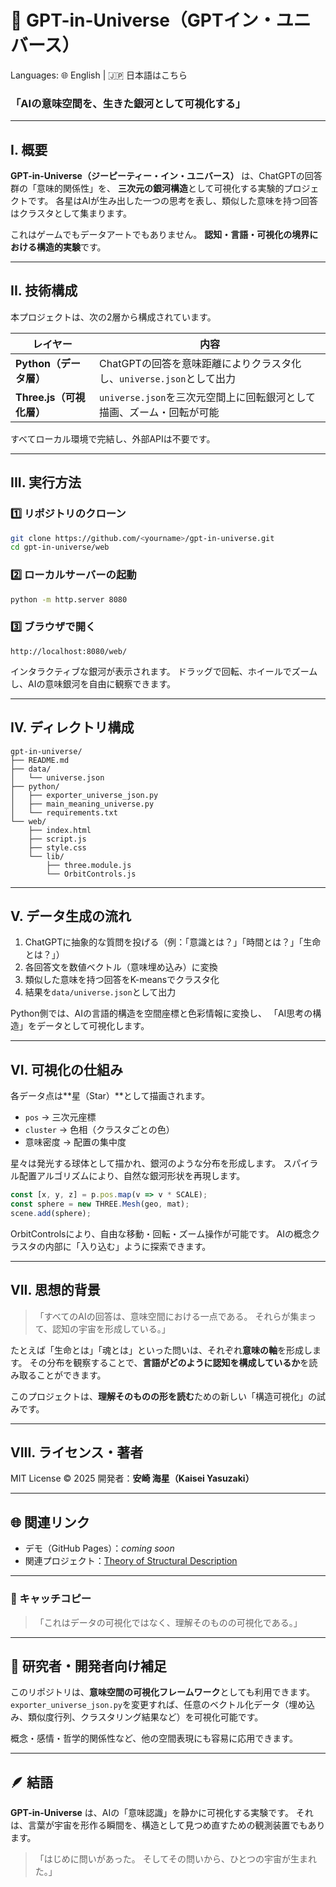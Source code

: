 # 🌌 GPT-in-Universe（GPTイン・ユニバース）

Languages:
🌐 English | 🇯🇵 日本語はこちら

### 「AIの意味空間を、生きた銀河として可視化する」

---

## I. 概要

**GPT-in-Universe（ジーピーティー・イン・ユニバース）** は、ChatGPTの回答群の「意味的関係性」を、
**三次元の銀河構造**として可視化する実験的プロジェクトです。
各星はAIが生み出した一つの思考を表し、類似した意味を持つ回答はクラスタとして集まります。

これはゲームでもデータアートでもありません。
**認知・言語・可視化の境界における構造的実験**です。

---

## II. 技術構成

本プロジェクトは、次の2層から構成されています。

| レイヤー               | 内容                                            |
| ------------------ | --------------------------------------------- |
| **Python（データ層）**   | ChatGPTの回答を意味距離によりクラスタ化し、`universe.json`として出力 |
| **Three.js（可視化層）** | `universe.json`を三次元空間上に回転銀河として描画、ズーム・回転が可能    |

すべてローカル環境で完結し、外部APIは不要です。

---

## III. 実行方法

### 1️⃣ リポジトリのクローン

```bash
git clone https://github.com/<yourname>/gpt-in-universe.git
cd gpt-in-universe/web
```

### 2️⃣ ローカルサーバーの起動

```bash
python -m http.server 8080
```

### 3️⃣ ブラウザで開く

```
http://localhost:8080/web/
```

インタラクティブな銀河が表示されます。
ドラッグで回転、ホイールでズームし、AIの意味銀河を自由に観察できます。

---

## IV. ディレクトリ構成

```
gpt-in-universe/
├── README.md
├── data/
│   └── universe.json
├── python/
│   ├── exporter_universe_json.py
│   ├── main_meaning_universe.py
│   └── requirements.txt
└── web/
    ├── index.html
    ├── script.js
    ├── style.css
    └── lib/
        ├── three.module.js
        └── OrbitControls.js
```

---

## V. データ生成の流れ

1. ChatGPTに抽象的な質問を投げる（例：「意識とは？」「時間とは？」「生命とは？」）
2. 各回答文を数値ベクトル（意味埋め込み）に変換
3. 類似した意味を持つ回答をK-meansでクラスタ化
4. 結果を`data/universe.json`として出力

Python側では、AIの言語的構造を空間座標と色彩情報に変換し、
「AI思考の構造」をデータとして可視化します。

---

## VI. 可視化の仕組み

各データ点は**星（Star）**として描画されます。

* `pos` → 三次元座標
* `cluster` → 色相（クラスタごとの色）
* 意味密度 → 配置の集中度

星々は発光する球体として描かれ、銀河のような分布を形成します。
スパイラル配置アルゴリズムにより、自然な銀河形状を再現します。

```js
const [x, y, z] = p.pos.map(v => v * SCALE);
const sphere = new THREE.Mesh(geo, mat);
scene.add(sphere);
```

OrbitControlsにより、自由な移動・回転・ズーム操作が可能です。
AIの概念クラスタの内部に「入り込む」ように探索できます。

---

## VII. 思想的背景

> 「すべてのAIの回答は、意味空間における一点である。
> それらが集まって、認知の宇宙を形成している。」

たとえば「生命とは」「魂とは」といった問いは、それぞれ**意味の軸**を形成します。
その分布を観察することで、**言語がどのように認知を構成しているか**を読み取ることができます。

このプロジェクトは、**理解そのものの形を読む**ための新しい「構造可視化」の試みです。

---

## VIII. ライセンス・著者

MIT License © 2025
開発者：**安崎 海星（Kaisei Yasuzaki）**

---

## 🌐 関連リンク

* デモ（GitHub Pages）：*coming soon*
* 関連プロジェクト：[Theory of Structural Description](https://github.com/uthuyomi/theory-of-structural-description)

---

### 🔖 キャッチコピー

> 「これはデータの可視化ではなく、理解そのものの可視化である。」

---

## 🧭 研究者・開発者向け補足

このリポジトリは、**意味空間の可視化フレームワーク**としても利用できます。
`exporter_universe_json.py`を変更すれば、任意のベクトル化データ（埋め込み、類似度行列、クラスタリング結果など）を可視化可能です。

概念・感情・哲学的関係性など、他の空間表現にも容易に応用できます。

---

## 🪶 結語

**GPT-in-Universe** は、AIの「意味認識」を静かに可視化する実験です。
それは、言葉が宇宙を形作る瞬間を、構造として見つめ直すための観測装置でもあります。

> 「はじめに問いがあった。
> そしてその問いから、ひとつの宇宙が生まれた。」
